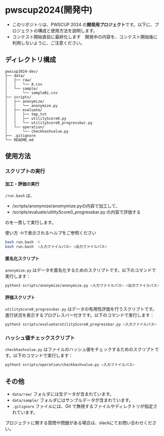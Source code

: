 # pwscup2024(開発中)

- このリポジトリは、PWSCUP 2024 の**開発用プロジェクト**です。以下に、プロジェクトの構成と使用方法を説明します。
- コンテスト開始直前に最終化します　開発中の内容を、コンテスト開始後に利用しないように、ご注意ください。

## ディレクトリ構成

```
pwscup2024-dev/
├── data/
│   ├── raw/
│   │   └── A.csv
│   └── sample/
│       └── sampleBi.csv
├── scripts/
│   ├── anonymize/
│   │   └── anonymize.py
│   ├── evaluate/
│   │   ├── tmp.txt
│   │   ├── utilityScore0.py
│   │   └── utilityScore0_progressbar.py
│   └── operation/
│       └── checkhashvalue.py
├── .gitignore
└── README.md
```

## 使用方法

### スクリプトの実行
#### 加工・評価の実行
`/run.bash` は、

- /scripts/anonymize/anomymize.pyの内容で加工して、
- /scripts/evaluate/utilityScore0_progressbar.py の内容で評価する

のを一貫して実行します。

使い方 -hで表示されるヘルプをご参照ください
```bash
bash run.bash -h
bash run.bash  <入力ファイルパス> <出力ファイルパス>
```

#### 匿名化スクリプト

`anonymize.py` はデータを匿名化するためのスクリプトです。以下のコマンドで実行します：

```bash
python3 scripts/anonymize/anonymize.py <入力ファイルパス> <出力ファイルパス>
```

#### 評価スクリプト

`utilityScore0_progressbar.py` はデータの有用性評価を行うスクリプトです。進行状況を表示するプログレスバー付きです。以下のコマンドで実行します：

```bash
python3 scripts/evaluate/utilityScore0_progressbar.py <入力ファイルパス> <出力ファイルパス>
```

### ハッシュ値チェックスクリプト

`checkhashvalue.py` はファイルのハッシュ値をチェックするためのスクリプトです。以下のコマンドで実行します：

```bash
python3 scripts/operation/checkhashvalue.py <入力ファイルパス>
```

## その他

- `data/raw/` フォルダには生データが含まれています。
- `data/sample/` フォルダにはサンプルデータが含まれています。
- `.gitignore` ファイルには、Git で無視するファイルやディレクトリが指定されています。

プロジェクトに関する質問や問題がある場合は、slackにてお問い合わせください。

